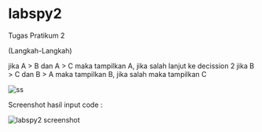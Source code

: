 # labspy2
Tugas Pratikum 2

(Langkah-Langkah)

jika A > B dan A > C maka tampilkan A, jika salah lanjut ke decission 2
jika B > C dan B > A maka tampilkan B, jika salah maka tampilkan C

![ss](https://user-images.githubusercontent.com/56451391/68069024-ab707200-fd8d-11e9-92ea-c4220845764c.PNG)

Screenshot hasil input code :

![labspy2 screenshot](https://user-images.githubusercontent.com/56451391/68069228-04410a00-fd90-11e9-9d08-00499b739277.PNG)


